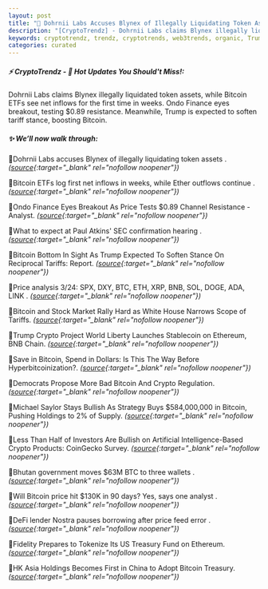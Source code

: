 ```yaml
---
layout: post
title: "🌌 Dohrnii Labs Accuses Blynex of Illegally Liquidating Token Assets"
description: "[CryptoTrendz] - Dohrnii Labs claims Blynex illegally liquidated token assets, while Bitcoin ETFs see net inflows for the first time in weeks. Ondo Finance eyes breakout, testing $0.89 resistance. Meanwhile, Trump is expected to soften tariff stance, boosting Bitcoin."
keywords: cryptotrendz, trendz, cryptotrends, web3trends, organic, Trump, Bitcoin, assets, BTC, Market, analyst, Dogecoin, SEC, Stablecoin, token, Investors, China, Asia, analysis, Crypto
categories: curated
---
```


##### ⚡ CryptoTrendz - 📌 *Hot Updates You Should't Miss!:*

Dohrnii Labs claims Blynex illegally liquidated token assets, while Bitcoin ETFs see net inflows for the first time in weeks. Ondo Finance eyes breakout, testing $0.89 resistance. Meanwhile, Trump is expected to soften tariff stance, boosting Bitcoin.

##### ✨ *We’ll now walk through:*


🔹Dohrnii Labs accuses Blynex of illegally liquidating token assets . *([source](https://s.avyag.com/ot49){:target="_blank" rel="nofollow noopener"})*

🔹Bitcoin ETFs log first net inflows in weeks, while Ether outflows continue . *([source](https://s.avyag.com/l814){:target="_blank" rel="nofollow noopener"})*

🔹Ondo Finance Eyes Breakout As Price Tests $0.89 Channel Resistance - Analyst. *([source](https://s.avyag.com/47b6){:target="_blank" rel="nofollow noopener"})*

🔹What to expect at Paul Atkins' SEC confirmation hearing . *([source](https://s.avyag.com/6p2s){:target="_blank" rel="nofollow noopener"})*

🔹Bitcoin Bottom In Sight As Trump Expected To Soften Stance On Reciprocal Tariffs: Report. *([source](https://s.avyag.com/82l7){:target="_blank" rel="nofollow noopener"})*

🔹Price analysis 3/24: SPX, DXY, BTC, ETH, XRP, BNB, SOL, DOGE, ADA, LINK . *([source](https://s.avyag.com/awn2){:target="_blank" rel="nofollow noopener"})*

🔹Bitcoin and Stock Market Rally Hard as White House Narrows Scope of Tariffs. *([source](https://s.avyag.com/vjgg){:target="_blank" rel="nofollow noopener"})*

🔹Trump Crypto Project World Liberty Launches Stablecoin on Ethereum, BNB Chain. *([source](https://s.avyag.com/o4yt){:target="_blank" rel="nofollow noopener"})*

🔹Save in Bitcoin, Spend in Dollars: Is This The Way Before Hyperbitcoinization?. *([source](https://s.avyag.com/sfy9){:target="_blank" rel="nofollow noopener"})*

🔹Democrats Propose More Bad Bitcoin And Crypto Regulation. *([source](https://s.avyag.com/l2ea){:target="_blank" rel="nofollow noopener"})*

🔹Michael Saylor Stays Bullish As Strategy Buys $584,000,000 in Bitcoin, Pushing Holdings to 2% of Supply. *([source](https://s.avyag.com/2ljh){:target="_blank" rel="nofollow noopener"})*

🔹Less Than Half of Investors Are Bullish on Artificial Intelligence-Based Crypto Products: CoinGecko Survey. *([source](https://s.avyag.com/tz8t){:target="_blank" rel="nofollow noopener"})*

🔹Bhutan government moves $63M BTC to three wallets . *([source](https://s.avyag.com/tgza){:target="_blank" rel="nofollow noopener"})*

🔹Will Bitcoin price hit $130K in 90 days? Yes, says one analyst . *([source](https://s.avyag.com/oqm9){:target="_blank" rel="nofollow noopener"})*

🔹DeFi lender Nostra pauses borrowing after price feed error . *([source](https://s.avyag.com/tgwk){:target="_blank" rel="nofollow noopener"})*

🔹Fidelity Prepares to Tokenize Its US Treasury Fund on Ethereum. *([source](https://s.avyag.com/97q7){:target="_blank" rel="nofollow noopener"})*

🔹HK Asia Holdings Becomes First in China to Adopt Bitcoin Treasury. *([source](https://s.avyag.com/tfin){:target="_blank" rel="nofollow noopener"})*
